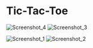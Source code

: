 # Tic-Tac-Toe
 
![Screenshot_4](https://github.com/ToraoIV/Tic-Tac-Toe/assets/132240141/fff18ccb-59bd-4054-aec3-7061641788fc)
![Screenshot_3](https://github.com/ToraoIV/Tic-Tac-Toe/assets/132240141/de3001ee-a587-4e14-8b1a-5494619e2647)

![Screenshot_1](https://github.com/ToraoIV/Tic-Tac-Toe/assets/132240141/efed8ae6-e10d-4efd-890d-c21d89533cd7)
![Screenshot_2](https://github.com/ToraoIV/Tic-Tac-Toe/assets/132240141/b99a9eb0-544a-4a5c-8f36-7eff4a97f933)


